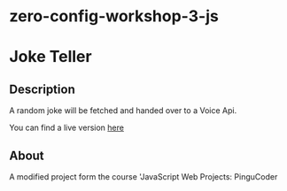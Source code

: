 # zero-config-workshop-3-js
# Joke Teller

## Description

A random joke will be fetched and handed over to a Voice Api.

You can find a live version [here](https://marouabnz.github.io/SpeechtoVoice/)

## About

A modified project form the course 'JavaScript Web Projects: PinguCoder
